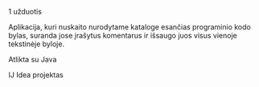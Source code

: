 1 užduotis

Aplikacija, kuri nuskaito nurodytame kataloge esančias programinio kodo bylas, suranda jose įrašytus komentarus ir išsaugo juos visus vienoje tekstinėje byloje.

Atlikta su Java

IJ Idea projektas
